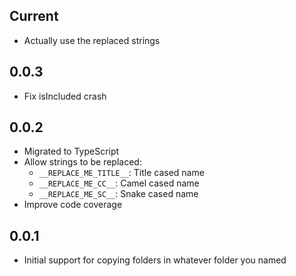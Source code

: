 ## Current

* Actually use the replaced strings

## 0.0.3

* Fix isIncluded crash

## 0.0.2

* Migrated to TypeScript
* Allow strings to be replaced:
  - `__REPLACE_ME_TITLE__`: Title cased name
  - `__REPLACE_ME_CC__`: Camel cased name
  - `__REPLACE_ME_SC__`: Snake cased name
* Improve code coverage

## 0.0.1

* Initial support for copying folders in whatever folder you named
